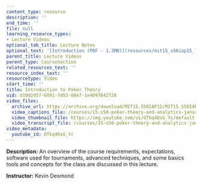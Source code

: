 ```yaml
---
content_type: resource
description: ''
end_time: ''
file: null
learning_resource_types:
- Lecture Videos
optional_tab_title: Lecture Notes
optional_text: '[Introduction (PDF - 1.3MB)](resources/mit15_s50iap15_l1_intro)'
parent_title: Lecture Videos
parent_type: CourseSection
related_resources_text: ''
resource_index_text: ''
resourcetype: Video
start_time: ''
title: Introduction to Poker Theory
uid: d10d2d57-6091-7d53-00e7-1e4097642728
video_files:
  archive_url: https://archive.org/download/MIT15.S50IAP15/MIT15_S50IAP15_lec01_300k.mp4
  video_captions_file: /courses/15-s50-poker-theory-and-analytics-january-iap-2015/3f627d338c275af7aa72075060a65e1e_OTkq4OsG_Yc.vtt
  video_thumbnail_file: https://img.youtube.com/vi/OTkq4OsG_Yc/default.jpg
  video_transcript_file: /courses/15-s50-poker-theory-and-analytics-january-iap-2015/88c200079b27d5539e33de7030213e7f_OTkq4OsG_Yc.pdf
video_metadata:
  youtube_id: OTkq4OsG_Yc
---
```


**Description:** An overview of the course requirements, expectations, software used for tournaments, advanced techniques, and some basics tools and concepts for the class are discussed in this lecture.

**Instructor:** Kevin Desmond
